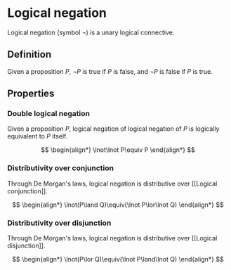 # Logical negation

Logical negation (symbol $\lnot$) is a unary logical connective.

## Definition

Given a proposition $P$, $\lnot P$ is true if $P$ is false, and $\lnot P$ is false if $P$ is true.

## Properties

### Double logical negation

Given a proposition $P$, logical negation of logical negation of $P$ is logically equivalent to $P$ itself.

$$
\begin{align*}
\lnot\lnot P\equiv P
\end{align*}
$$

### Distributivity over conjunction

Through De Morgan's laws, logical negation is distributive over [[Logical conjunction]].

$$
\begin{align*}
\lnot(P\land Q)\equiv(\lnot P\lor\lnot Q)
\end{align*}
$$

### Distributivity over disjunction

Through De Morgan's laws, logical negation is distributive over [[Logical disjunction]].

$$
\begin{align*}
\lnot(P\lor Q)\equiv(\lnot P\land\lnot Q)
\end{align*}
$$